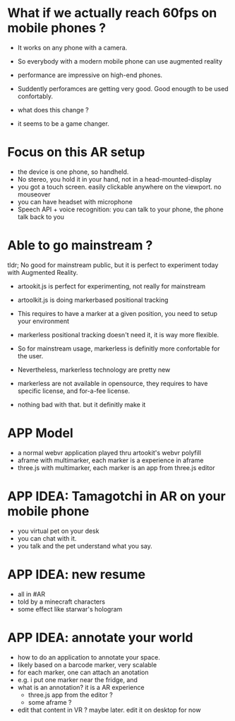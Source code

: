 # What if we actually reach 60fps on mobile phones ?
- It works on any phone with a camera.
- So everybody with a modern mobile phone can use augmented reality
- performance are impressive on high-end phones.

- Suddently perforamces are getting very good. Good enougth to be used confortably.
- what does this change ?
- it seems to be a game changer.

# Focus on this AR setup
- the device is one phone, so handheld.
- No stereo, you hold it in your hand, not in a head-mounted-display
- you got a touch screen. easily clickable anywhere on the viewport. no mouseover
- you can have headset with microphone
- Speech API + voice recognition: you can talk to your phone, the phone talk back to you

# Able to go mainstream ?
tldr; No good for mainstream public, but it is perfect to experiment today with Augmented Reality.

- artookit.js is perfect for experimenting, not really for mainstream
- artoolkit.js is doing markerbased positional tracking

- This requires to have a marker at a given position, you need to setup your environment
- markerless positional tracking doesn't need it, it is way more flexible.
- So for mainstream usage, markerless is definitly more confortable for the user.

- Nevertheless, markerless technology are pretty new
- markerless are not available in opensource, they requires to have specific license, and for-a-fee license.
- nothing bad with that. but it definitly make it

# APP Model
- a normal webvr application played thru artookit's webvr polyfill
- aframe with multimarker, each marker is a experience in aframe
- three.js with multimarker, each marker is an app from three.js editor

# APP IDEA: Tamagotchi in AR on your mobile phone
- you virtual pet on your desk
- you can chat with it.
- you talk and the pet understand what you say.

# APP IDEA: new resume
- all in #AR
- told by a minecraft characters
- some effect like starwar's hologram

# APP IDEA: annotate your world
- how to do an application to annotate your space.
- likely based on a barcode marker, very scalable
- for each marker, one can attach an anotation
- e.g. i put one marker near the fridge, and
- what is an annotation? it is a AR experience
  - three.js app from the editor ?
  - some aframe ?
- edit that content in VR ? maybe later. edit it on desktop for now

